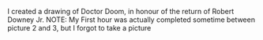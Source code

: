 I created a drawing of Doctor Doom, in honour of the return of Robert Downey Jr. NOTE: My First hour was actually completed sometime between picture 2 and 3, but I forgot to take a picture 
